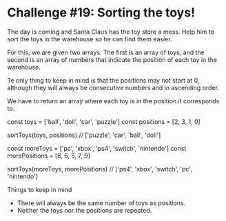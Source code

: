 # Challenge #19: Sorting the toys!

The day is coming and Santa Claus has the toy store a mess. Help him to sort the toys in the warehouse so he can find them easier.

For this, we are given two arrays. The first is an array of toys, and the second is an array of numbers that indicate the position of each toy in the warehouse.

Te only thing to keep in mind is that the positions may not start at 0, although they will always be consecutive numbers and in ascending order.

We have to return an array where each toy is in the position it corresponds to.

  const toys = ['ball', 'doll', 'car', 'puzzle']
  const positions = [2, 3, 1, 0]

  sortToys(toys, positions)
  // ['puzzle', 'car', 'ball', 'doll']

  const moreToys = ['pc', 'xbox', 'ps4', 'switch', 'nintendo']
  const morePositions = [8, 6, 5, 7, 9]

  sortToys(moreToys, morePositions)
  // ['ps4', 'xbox', 'switch', 'pc', 'nintendo']

Things to keep in mind
- There will always be the same number of toys as positions.
- Neither the toys nor the positions are repeated.